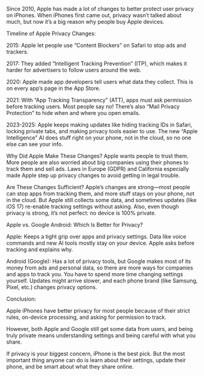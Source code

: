 Since 2010, Apple has made a lot of changes to better protect user privacy on iPhones. When iPhones first came out, privacy wasn’t talked about much, but now it’s a big reason why people buy Apple devices.

Timeline of Apple Privacy Changes:

2015: Apple let people use “Content Blockers” on Safari to stop ads and trackers.

2017: They added “Intelligent Tracking Prevention” (ITP), which makes it harder for advertisers to follow users around the web.

2020: Apple made app developers tell users what data they collect. This is on every app’s page in the App Store.

2021: With “App Tracking Transparency” (ATT), apps must ask permission before tracking users. Most people say no! There’s also “Mail Privacy Protection” to hide when and where you open emails.

2023-2025: Apple keeps making updates like hiding tracking IDs in Safari, locking private tabs, and making privacy tools easier to use. The new “Apple Intelligence” AI does stuff right on your phone, not in the cloud, so no one else can see your info.

Why Did Apple Make These Changes?
Apple wants people to trust them. More people are also worried about big companies using their phones to track them and sell ads. Laws in Europe (GDPR) and California especially made Apple step up privacy changes to avoid getting in legal trouble.

Are These Changes Sufficient?
Apple’s changes are strong—most people can stop apps from tracking them, and more stuff stays on your phone, not in the cloud. But Apple still collects some data, and sometimes updates (like iOS 17) re-enable tracking settings without asking. Also, even though privacy is strong, it’s not perfect: no device is 100% private.

Apple vs. Google Android: Which Is Better for Privacy?

Apple: Keeps a tight grip over apps and privacy settings. Data like voice commands and new AI tools mostly stay on your device. Apple asks before tracking and explains why.

Android (Google): Has a lot of privacy tools, but Google makes most of its money from ads and personal data, so there are more ways for companies and apps to track you. You have to spend more time changing settings yourself. Updates might arrive slower, and each phone brand (like Samsung, Pixel, etc.) changes privacy options.

Conclusion:

Apple iPhones have better privacy for most people because of their strict rules, on-device processing, and asking for permission to track.

However, both Apple and Google still get some data from users, and being truly private means understanding settings and being careful with what you share.

If privacy is your biggest concern, iPhone is the best pick. But the most important thing anyone can do is learn about their settings, update their phone, and be smart about what they share online.
